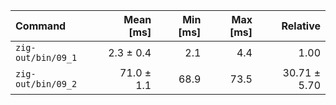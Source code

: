 | Command | Mean [ms] | Min [ms] | Max [ms] | Relative |
|:---|---:|---:|---:|---:|
| `zig-out/bin/09_1` | 2.3 ± 0.4 | 2.1 | 4.4 | 1.00 |
| `zig-out/bin/09_2` | 71.0 ± 1.1 | 68.9 | 73.5 | 30.71 ± 5.70 |
